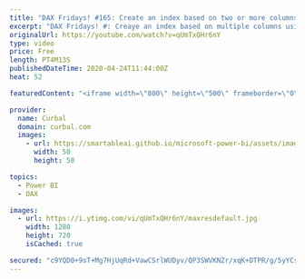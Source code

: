 ```yaml
---
title: "DAX Fridays! #165: Create an index based on two or more columns using DAX"
excerpt: "DAX Fridays! #: Creaye an index based on multiple columns using DAX  Do you need to create an index based on multiple columns using DAX? Here is a detailed guide on how to do it. At the end of the video I will disclose the solution for the quiz I gave you two weeks ago.    Links you might need:  Earlier"
originalUrl: https://youtube.com/watch?v=qUmTxQHr6nY
type: video
price: Free
length: PT4M13S
publishedDateTime: 2020-04-24T11:44:00Z
heat: 52

featuredContent: "<iframe width=\"800\" height=\"500\" frameborder=\"0\" src=\"https://www.youtube.com/embed/qUmTxQHr6nY\" allow=\"accelerometer; autoplay; encrypted-media; gyroscope; picture-in-picture\" allowfullscreen></iframe>"

provider:
  name: Curbal
  domain: curbal.com
  images:
    - url: https://smartableai.github.io/microsoft-power-bi/assets/images/organizations/curbal.com-50x50.jpg
      width: 50
      height: 50

topics:
  - Power BI
  - DAX

images:
  - url: https://i.ytimg.com/vi/qUmTxQHr6nY/maxresdefault.jpg
    width: 1280
    height: 720
    isCached: true

secured: "c9YQD0+9sT+Mg7HjUqRd+VawCSrlWUDyv/QP3SWVKNZr/xqK+DTPR/g/5yYCsBsuNaOwWIvY4xaKbnqcSo6FAeLCln4Kkio98d8d5p/RemZsMiISkHoTCPBATY+ESo4JMCK1qfS8OXq0IOBfXNhuRWkxZ9LVpYHDJIfNyvV5vatXqkPIMUNKDkS48DHNLXKf+o0yAehFCem5PAHOWd4NWplRpUPile2CIVsJcdjsV45qYughkWTK/ikWvv6b/DnY+0rVcezkc90kLTBzcgbhCV18aWa0LxLolnVwrKEN4674NV1CDis8HUBSB5M9+ZWs0KdMxoQG2eED08Kjj/F3QN5b3xi21BlDXPM/6Ap4K0eSmZPAwlf7XUvBnxJbP+eIjUozcJyVEnsLoySC+vscU0SuHNU+PCwe+ls2qKFuFFs=;ZuS0j15MGxZBBrjcy5AhKA=="
---
```


